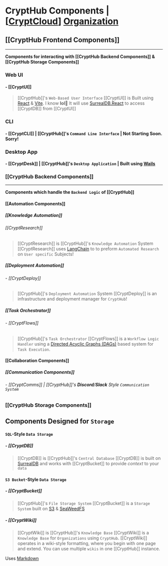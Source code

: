 # CryptHub Components | [[CryptCloud]] [Organization](https://github.com/CryptCloudCC)

## [[CryptHub Frontend Components]]
---
**Components for interacting with [[CryptHub Backend Components]] & [[CryptHub Storage Components]]**
### Web UI
#### - [[CryptUI]] 
> [[CryptHub]]'s `Web-Based User Interface` 
[[CryptUI]] is Built using [React](https://react.dev) & [Vite](https://vitejs.dev). I know **lol**🤢
It will use [SurrealDB.React](https://github.com/surrealdb/surrealdb.react) to access [[CryptDB]] from [[CryptUI]]
### CLI
#### - [[CryptCLI]] | [[CryptHub]]'s `Command Line Interface` | Not Starting Soon. Sorry!
### Desktop App
#### - [[CryptDesk]] | [[CryptHub]]'s `Desktop Application` | Built using [Wails](https://wails.io)


### [[CryptHub Backend Components]]
---
**Components which handle the `Backend Logic` of [[CryptHub]]** 
#### [[Automation Components]]

##### [[Knowledge Automation]]
###### [[CryptResearch]]
> [[CryptResearch]] is [[CryptHub]]'s `Knowledge Automation` System 
[[CryptResearch]] uses [LangChain](https://python.langchain.com/en/latest/) to to preform `Automated Research` on `User specific` Subjects!
##### [[Deployment Automation]]
###### - [[CryptDeploy]] 
> [[CryptHub]]'s `Deployment Automation` System
[[CryptDeploy]] is an infrastructure and deployment manager for `CryptHub`! 

##### [[Task Orchestrator]]
###### - [[CryptFlows]] 
> [[CryptHub]]'s `Task Orchestrator`
[[CryptFlows]] is a `Workflow Logic Handler` using a [Directed Acyclic Graphs (DAGs)](https://en.wikipedia.org/wiki/Directed_acyclic_graph) based system for `Task Execution`.

#### [[Collaboration Components]]
##### [[Communication Components]] 
###### - [[CryptComms]] | [[CryptHub]]'s **Discord**/**Slack** Style `Communication System` 

### [[CryptHub Storage Components]]
**Components Designed for `Storage`**
---
#### `SQL`-Style `Data Storage`
##### - [[CryptDB]] 
> [[CryptDB]] is [[CryptHub]]'s `Central Database` 
[[CryptDB]] is built on [SurrealDB](https://SurrealDB.com) and works with [[CryptBucket]] to provide *context* to your `data`
#### `S3 Bucket`-Style `Data Storage`
##### - [[CryptBucket]] 
> [[CryptHub]]'s `File Storage System` 
[[CryptBucket]] is a `Storage System` built on [S3](https://aws.amazon.com/s3/) & [SeaWeedFS](https://github.com/seaweedfs/seaweedfs)
##### - [[CryptWiki]] 
> [[CryptWiki]] is [[CryptHub]]'s `Knowledge Base`
[[CryptWiki]] is a `Knowledge Base` for `Organizations` using `CryptHub`.
[[CryptWiki]] operates in a wiki-style formatting, where you begin with one page and extend.
You can use multiple `wikis` in one [[CryptHub]] instance.

Uses [Markdown](https://www.markdownguide.org/)


[//begin]: # "Autogenerated link references for markdown compatibility"
[CryptCloud]: CryptCloud.md "CryptCloud | Organization"
[//end]: # "Autogenerated link references"
